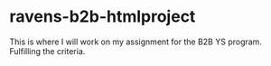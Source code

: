 # ravens-b2b-htmlproject
This is where I will work on my assignment for the B2B YS program. Fulfilling the criteria.
